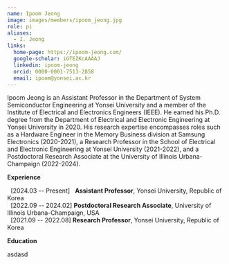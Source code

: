 ```yaml
---
name: Ipoom Jeong
image: images/members/ipoom_jeong.jpg
role: pi
aliases:
  - I. Jeong
links:
  home-page: https://ipoom-jeong.com/
  google-scholar: iGTEZKcAAAAJ
  linkedin: ipoom-jeong
  orcid: 0000-0001-7513-2858
  email: ipoom@yonsei.ac.kr
---
```


Ipoom Jeong is an Assistant Professor in the Department of System Semiconductor Engineering at Yonsei University and a member of the Institute of Electrical and Electronics Engineers (IEEE). He earned his Ph.D. degree from the Department of Electrical and Electronic Engineering at Yonsei University in 2020. His research expertise encompasses roles such as a Hardware Engineer in the Memory Business division at Samsung Electronics (2020-2021), a Research Professor in the School of Electrical and Electronic Engineering at Yonsei University (2021-2022), and a Postdoctoral Research Associate at the University of Illinois Urbana-Champaign (2022-2024).

**Experience**

&nbsp; [2024.03 -- Present] &nbsp; **Assistant Professor**, Yonsei University, Republic of Korea <br>
&nbsp; [2022.09 -- 2024.02]  **Postdoctoral Research Associate**, University of Illinois Urbana-Champaign, USA <br>
&nbsp; [2021.09 -- 2022.08] **Research Professor**, Yonsei University, Republic of Korea <br>

**Education**

asdasd
